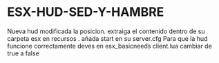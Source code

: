 # ESX-HUD-SED-Y-HAMBRE
Nueva hud modificada la posicion.
extraiga el contenido dentro de su carpeta esx en recursos .
añada start en su server.cfg
Para que la hud funcione correctamente deves en esx_basicneeds client.lua cambiar de true a false

